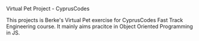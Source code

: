 Virtual Pet Project - CyprusCodes

This projects is Berke's Virtual Pet exercise for CyprusCodes Fast Track Engineering course. It mainly aims pracitce in Object Oriented Programming in JS.

